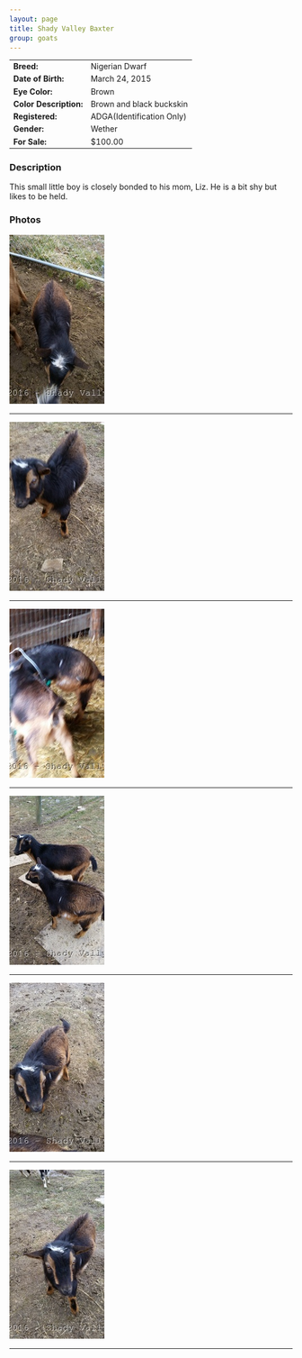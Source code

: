 ```yaml
---
layout: page
title: Shady Valley Baxter
group: goats
---
```


| | |
|:---|:---
|**Breed:**|Nigerian Dwarf
|**Date of Birth:**|March 24, 2015
|**Eye Color:**|Brown
|**Color Description:**|Brown and black buckskin
|**Registered:**|ADGA(Identification Only)
|**Gender:**|Wether
|**For Sale:**|$100.00
### Description

This small little boy is closely bonded to his mom, Liz. He is a bit shy but likes to be held.

### Photos

<img src="/images/goats/Baxter/1.jpg" alt="Image of Baxter" class="pic"/>
<hr>
<img src="/images/goats/Baxter/2.jpg" alt="Image of Baxter" class="pic"/>
<hr>
<img src="/images/goats/Baxter/3.jpg" alt="Image of Baxter" class="pic"/>
<hr>
<img src="/images/goats/Baxter/4.jpg" alt="Image of Baxter" class="pic"/>
<hr>
<img src="/images/goats/Baxter/5.jpg" alt="Image of Baxter" class="pic"/>
<hr>
<img src="/images/goats/Baxter/6.jpg" alt="Image of Baxter" class="pic"/>
<hr>

